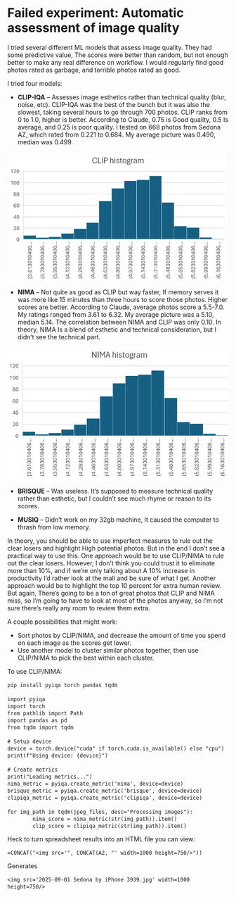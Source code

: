 # Failed experiment: Automatic assessment of image quality

I tried several different ML models that assess image quality. They had some predictive value, The scores were better than random, but not enough better to make any real difference on workflow. I would regularly find good photos rated as garbage, and terrible photos rated as good.

I tried four models:
- **CLIP-IQA** – Assesses image esthetics rather than technical quality (blur, noise, etc). CLIP-IQA was the best of the bunch but it was also the slowest, taking several hours to go through 700 photos. CLIP ranks from 0 to 1.0, higher is better. According to Claude, 0.75 is Good quality, 0.5 Is average, and 0.25 is poor quality. I tested on 668 photos from Sedona AZ, which rated from 0.221 to 0.684. My average picture was 0.490, median was 0.499.
 
![CLIP histogram](CLIP-histogram.png)

- **NIMA** – Not quite as good as CLIP but way faster, If memory serves it was more like 15 minutes than three hours to score those photos. Higher scores are better. According to Claude, average photos score a 5.5-7.0. My ratings ranged from 3.61 to 6.32. My average picture was a 5.10, median 5.14. The correlation between NIMA and CLIP was only 0.10. In theory, NIMA Is a blend of esthetic and technical consideration, but I didn’t see the technical part.
 
![NIMA histogram](NIMA-histogram.png)

- **BRISQUE** – Was useless. It’s supposed to measure technical quality rather than esthetic, but I couldn’t see much rhyme or reason to its scores.

- **MUSIQ** – Didn’t work on my 32gb machine, It caused the computer to thrash from low memory.

In theory, you should be able to use imperfect measures to rule out the clear losers and highlight High potential photos. But in the end I don’t see a practical way to use this. 
One approach would be to use CLIP/NIMA to rule out the clear losers. However, I don’t think you could trust it to eliminate more than 10%, and if we’re only talking about A 10% increase in productivity I’d rather look at the mall and be sure of what I get.
Another approach would be to highlight the top 10 percent for extra human review. But again, There’s going to be a ton of great photos that CLIP and NIMA miss, so I’m going to have to look at most of the photos anyway, so I’m not sure there’s really any room to review them extra.

A couple possibilities that might work: 
- Sort photos by CLIP/NIMA, and decrease the amount of time you spend on each image as the scores get lower.
- Use another model to cluster similar photos together, then use CLIP/NIMA to pick the best within each cluster.

To use CLIP/NIMA:

```
pip install pyiqa torch pandas tqdm

import pyiqa
import torch
from pathlib import Path
import pandas as pd
from tqdm import tqdm

# Setup device
device = torch.device("cuda" if torch.cuda.is_available() else "cpu")
print(f"Using device: {device}")

# Create metrics
print("Loading metrics...")
nima_metric = pyiqa.create_metric('nima', device=device)
brisque_metric = pyiqa.create_metric('brisque', device=device)
clipiqa_metric = pyiqa.create_metric('clipiqa', device=device)

for img_path in tqdm(jpeg_files, desc="Processing images"):
        nima_score = nima_metric(str(img_path)).item()
        clip_score = clipiqa_metric(str(img_path)).item()
```

Heck to turn spreadsheet results into an HTML file you can view:
```
=CONCAT("<img src='", CONCAT(A2, "' width=1000 height=750/>"))
```

Generates
```
<img src='2025-09-01 Sedona by iPhone 3939.jpg' width=1000 height=750/>
```

